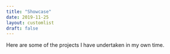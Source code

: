 ```yaml
---
title: "Showcase"
date: 2019-11-25
layout: customlist
draft: false
---
```

Here are some of the projects I have undertaken in my own time.
